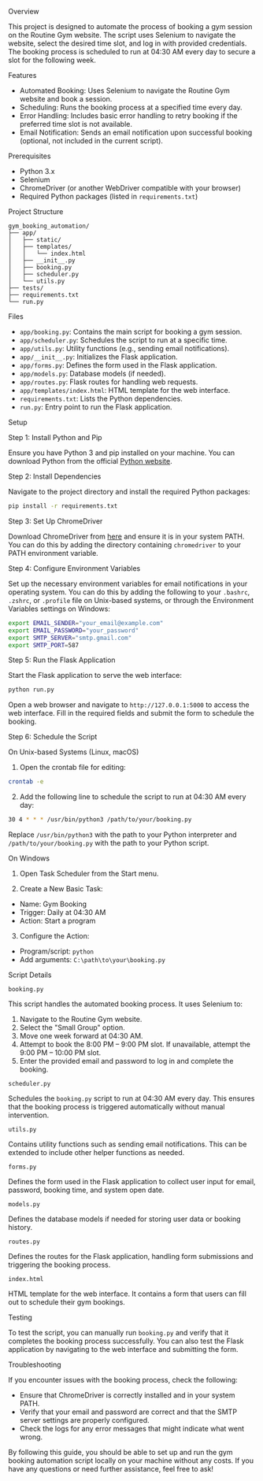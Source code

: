 Overview

This project is designed to automate the process of booking a gym session on the Routine Gym website. The script uses Selenium to navigate the website, select the desired time slot, and log in with provided credentials. The booking process is scheduled to run at 04:30 AM every day to secure a slot for the following week.

 Features

- Automated Booking: Uses Selenium to navigate the Routine Gym website and book a session.
- Scheduling: Runs the booking process at a specified time every day.
- Error Handling: Includes basic error handling to retry booking if the preferred time slot is not available.
- Email Notification: Sends an email notification upon successful booking (optional, not included in the current script).

 Prerequisites

- Python 3.x
- Selenium
- ChromeDriver (or another WebDriver compatible with your browser)
- Required Python packages (listed in `requirements.txt`)

 Project Structure

```
gym_booking_automation/
├── app/
│   ├── static/
│   ├── templates/
│   │   └── index.html
│   ├── __init__.py
│   ├── booking.py
│   ├── scheduler.py
│   └── utils.py
├── tests/
├── requirements.txt
└── run.py
```

 Files

- `app/booking.py`: Contains the main script for booking a gym session.
- `app/scheduler.py`: Schedules the script to run at a specific time.
- `app/utils.py`: Utility functions (e.g., sending email notifications).
- `app/__init__.py`: Initializes the Flask application.
- `app/forms.py`: Defines the form used in the Flask application.
- `app/models.py`: Database models (if needed).
- `app/routes.py`: Flask routes for handling web requests.
- `app/templates/index.html`: HTML template for the web interface.
- `requirements.txt`: Lists the Python dependencies.
- `run.py`: Entry point to run the Flask application.

 Setup

 Step 1: Install Python and Pip

Ensure you have Python 3 and pip installed on your machine. You can download Python from the official [Python website](https://www.python.org/).

 Step 2: Install Dependencies

Navigate to the project directory and install the required Python packages:

```bash
pip install -r requirements.txt
```

 Step 3: Set Up ChromeDriver

Download ChromeDriver from [here](https://sites.google.com/a/chromium.org/chromedriver/downloads) and ensure it is in your system PATH. You can do this by adding the directory containing `chromedriver` to your PATH environment variable.

 Step 4: Configure Environment Variables

Set up the necessary environment variables for email notifications in your operating system. You can do this by adding the following to your `.bashrc`, `.zshrc`, or `.profile` file on Unix-based systems, or through the Environment Variables settings on Windows:

```bash
export EMAIL_SENDER="your_email@example.com"
export EMAIL_PASSWORD="your_password"
export SMTP_SERVER="smtp.gmail.com"
export SMTP_PORT=587
```

 Step 5: Run the Flask Application

Start the Flask application to serve the web interface:

```bash
python run.py
```

Open a web browser and navigate to `http://127.0.0.1:5000` to access the web interface. Fill in the required fields and submit the form to schedule the booking.

 Step 6: Schedule the Script

 On Unix-based Systems (Linux, macOS)

1. Open the crontab file for editing:

```bash
crontab -e
```

2. Add the following line to schedule the script to run at 04:30 AM every day:

```bash
30 4 * * * /usr/bin/python3 /path/to/your/booking.py
```

Replace `/usr/bin/python3` with the path to your Python interpreter and `/path/to/your/booking.py` with the path to your Python script.

 On Windows

1. Open Task Scheduler from the Start menu.

2. Create a New Basic Task:
- Name: Gym Booking
- Trigger: Daily at 04:30 AM
- Action: Start a program

3. Configure the Action:
- Program/script: `python`
- Add arguments: `C:\path\to\your\booking.py`

 Script Details

 `booking.py`

This script handles the automated booking process. It uses Selenium to:
1. Navigate to the Routine Gym website.
2. Select the "Small Group" option.
3. Move one week forward at 04:30 AM.
4. Attempt to book the 8:00 PM – 9:00 PM slot. If unavailable, attempt the 9:00 PM – 10:00 PM slot.
5. Enter the provided email and password to log in and complete the booking.

 `scheduler.py`

Schedules the `booking.py` script to run at 04:30 AM every day. This ensures that the booking process is triggered automatically without manual intervention.

 `utils.py`

Contains utility functions such as sending email notifications. This can be extended to include other helper functions as needed.

 `forms.py`

Defines the form used in the Flask application to collect user input for email, password, booking time, and system open date.

 `models.py`

Defines the database models if needed for storing user data or booking history.

 `routes.py`

Defines the routes for the Flask application, handling form submissions and triggering the booking process.

 `index.html`

HTML template for the web interface. It contains a form that users can fill out to schedule their gym bookings.

 Testing

To test the script, you can manually run `booking.py` and verify that it completes the booking process successfully. You can also test the Flask application by navigating to the web interface and submitting the form.

 Troubleshooting

If you encounter issues with the booking process, check the following:
- Ensure that ChromeDriver is correctly installed and in your system PATH.
- Verify that your email and password are correct and that the SMTP server settings are properly configured.
- Check the logs for any error messages that might indicate what went wrong.

By following this guide, you should be able to set up and run the gym booking automation script locally on your machine without any costs. If you have any questions or need further assistance, feel free to ask!
